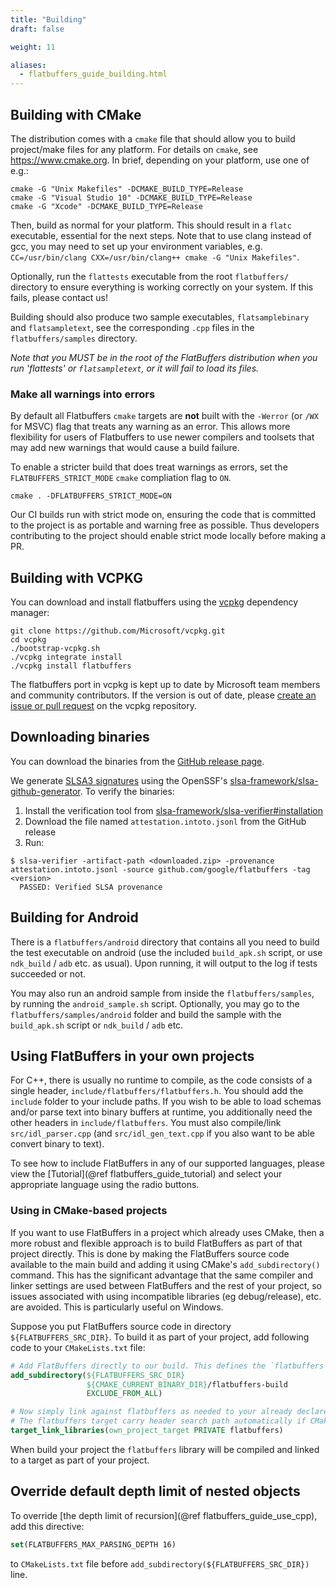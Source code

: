 ```yaml
---
title: "Building"
draft: false

weight: 11

aliases:
  - flatbuffers_guide_building.html
---
```


## Building with CMake

The distribution comes with a `cmake` file that should allow you to build
project/make files for any platform. For details on `cmake`, see
<https://www.cmake.org>. In brief, depending on your platform, use one of e.g.:

```
cmake -G "Unix Makefiles" -DCMAKE_BUILD_TYPE=Release
cmake -G "Visual Studio 10" -DCMAKE_BUILD_TYPE=Release
cmake -G "Xcode" -DCMAKE_BUILD_TYPE=Release
```

Then, build as normal for your platform. This should result in a `flatc`
executable, essential for the next steps. Note that to use clang instead of gcc,
you may need to set up your environment variables, e.g.
`CC=/usr/bin/clang CXX=/usr/bin/clang++ cmake -G "Unix Makefiles"`.

Optionally, run the `flattests` executable from the root `flatbuffers/`
directory to ensure everything is working correctly on your system. If this
fails, please contact us!

Building should also produce two sample executables, `flatsamplebinary` and
`flatsampletext`, see the corresponding `.cpp` files in the
`flatbuffers/samples` directory.

_Note that you MUST be in the root of the FlatBuffers distribution when you run
'flattests' or `flatsampletext`, or it will fail to load its files._

### Make all warnings into errors

By default all Flatbuffers `cmake` targets are **not** built with the `-Werror`
(or `/WX` for MSVC) flag that treats any warning as an error. This allows more
flexibility for users of Flatbuffers to use newer compilers and toolsets that
may add new warnings that would cause a build failure.

To enable a stricter build that does treat warnings as errors, set the
`FLATBUFFERS_STRICT_MODE` `cmake` compliation flag to `ON`.

```
cmake . -DFLATBUFFERS_STRICT_MODE=ON
```

Our CI builds run with strict mode on, ensuring the code that is committed to
the project is as portable and warning free as possible. Thus developers
contributing to the project should enable strict mode locally before making a
PR.

## Building with VCPKG

You can download and install flatbuffers using the
[vcpkg](https://github.com/Microsoft/vcpkg/) dependency manager:

    git clone https://github.com/Microsoft/vcpkg.git
    cd vcpkg
    ./bootstrap-vcpkg.sh
    ./vcpkg integrate install
    ./vcpkg install flatbuffers

The flatbuffers port in vcpkg is kept up to date by Microsoft team members and
community contributors. If the version is out of date, please
[create an issue or pull request](https://github.com/Microsoft/vcpkg) on the
vcpkg repository.

## Downloading binaries

You can download the binaries from the
[GitHub release page](https://github.com/google/flatbuffers/releases).

We generate [SLSA3 signatures](slsa.dev) using the OpenSSF's
[slsa-framework/slsa-github-generator](https://github.com/slsa-framework/slsa-github-generator).
To verify the binaries:

1. Install the verification tool from
   [slsa-framework/slsa-verifier#installation](https://github.com/slsa-framework/slsa-verifier#installation)
1. Download the file named `attestation.intoto.jsonl` from the GitHub release
1. Run:

```shell
$ slsa-verifier -artifact-path <downloaded.zip> -provenance attestation.intoto.jsonl -source github.com/google/flatbuffers -tag <version>
  PASSED: Verified SLSA provenance
```

## Building for Android

There is a `flatbuffers/android` directory that contains all you need to build
the test executable on android (use the included `build_apk.sh` script, or use
`ndk_build` / `adb` etc. as usual). Upon running, it will output to the log if
tests succeeded or not.

You may also run an android sample from inside the `flatbuffers/samples`, by
running the `android_sample.sh` script. Optionally, you may go to the
`flatbuffers/samples/android` folder and build the sample with the
`build_apk.sh` script or `ndk_build` / `adb` etc.

## Using FlatBuffers in your own projects

For C++, there is usually no runtime to compile, as the code consists of a
single header, `include/flatbuffers/flatbuffers.h`. You should add the `include`
folder to your include paths. If you wish to be able to load schemas and/or
parse text into binary buffers at runtime, you additionally need the other
headers in `include/flatbuffers`. You must also compile/link
`src/idl_parser.cpp` (and `src/idl_gen_text.cpp` if you also want to be able
convert binary to text).

To see how to include FlatBuffers in any of our supported languages, please view
the [Tutorial](@ref flatbuffers_guide_tutorial) and select your appropriate
language using the radio buttons.

### Using in CMake-based projects

If you want to use FlatBuffers in a project which already uses CMake, then a
more robust and flexible approach is to build FlatBuffers as part of that
project directly. This is done by making the FlatBuffers source code available
to the main build and adding it using CMake's `add_subdirectory()` command. This
has the significant advantage that the same compiler and linker settings are
used between FlatBuffers and the rest of your project, so issues associated with
using incompatible libraries (eg debug/release), etc. are avoided. This is
particularly useful on Windows.

Suppose you put FlatBuffers source code in directory `${FLATBUFFERS_SRC_DIR}`.
To build it as part of your project, add following code to your `CMakeLists.txt`
file:

```cmake
# Add FlatBuffers directly to our build. This defines the `flatbuffers` target.
add_subdirectory(${FLATBUFFERS_SRC_DIR}
                 ${CMAKE_CURRENT_BINARY_DIR}/flatbuffers-build
                 EXCLUDE_FROM_ALL)

# Now simply link against flatbuffers as needed to your already declared target.
# The flatbuffers target carry header search path automatically if CMake > 2.8.11.
target_link_libraries(own_project_target PRIVATE flatbuffers)
```

When build your project the `flatbuffers` library will be compiled and linked to
a target as part of your project.

## Override default depth limit of nested objects

To override [the depth limit of recursion](@ref flatbuffers_guide_use_cpp), add
this directive:

```cmake
set(FLATBUFFERS_MAX_PARSING_DEPTH 16)
```

to `CMakeLists.txt` file before `add_subdirectory(${FLATBUFFERS_SRC_DIR})` line.
